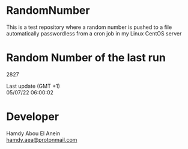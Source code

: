 # RandomNumber    
This is a test repository where a random number is pushed to a file automatically passwordless from a cron job in my Linux CentOS server    
# Random Number of the last run   
2827
      
Last update (GMT +1)    
05/07/22 06:00:02
# Developer    
Hamdy Abou El Anein   
hamdy.aea@protonmail.com
